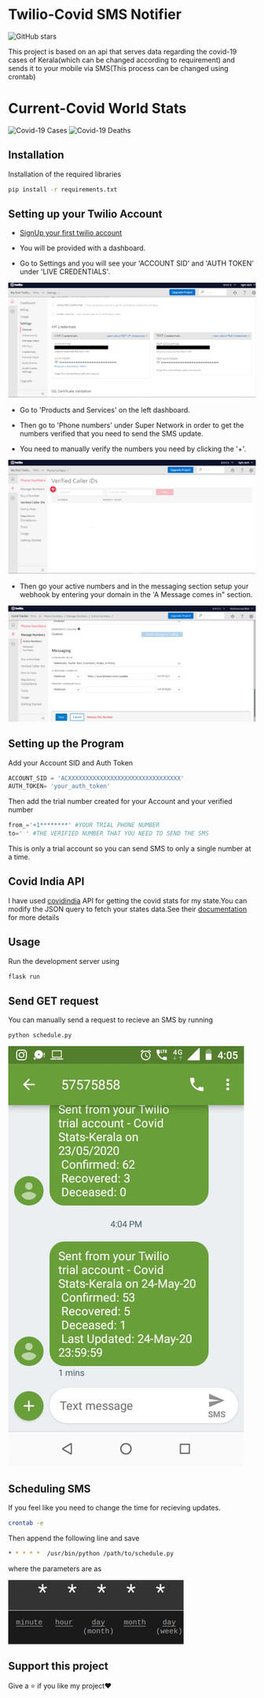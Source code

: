 # Twilio-Covid SMS Notifier
![GitHub stars](https://img.shields.io/github/stars/mdb571/covid-sms-notify?style=flat-square)

This project is based on an api that serves data regarding the covid-19 cases of Kerala(which can be changed according to requirement) and sends it to your mobile via SMS(This process can be changed using crontab)

# Current-Covid World Stats

![Covid-19 Cases](https://covid19-badges.herokuapp.com/confirmed/latest)  ![Covid-19 Deaths](https://covid19-badges.herokuapp.com/deaths/latest)

## Installation
Installation of the required libraries
```bash
pip install -r requirements.txt
```
## Setting up your Twilio Account
* [SignUp your first twilio account](https://www.twilio.com/try-twilio)   

* You will be provided with a dashboard.

* Go to Settings and you will see your 'ACCOUNT SID' and 'AUTH TOKEN' under 'LIVE CREDENTIALS'.

![Verified Number](/img/img2.png)

* Go to 'Products and Services' on the left dashboard.

* Then go to 'Phone numbers' under Super Network in order to get the numbers verified that you need to send the SMS update.<br />
* You need to manually verify the numbers you need by clicking the '+'.<br />

![Verified Number](/img/img1.png)

* Then go your active numbers and in the messaging section setup your webhook by entering your domain in the 'A Message comes in" section.

![Webhook](/img/img3.png)

## Setting up the Program

Add your Account SID and Auth Token
```python
ACCOUNT_SID = 'ACXXXXXXXXXXXXXXXXXXXXXXXXXXXXXXXX'
AUTH_TOKEN= 'your_auth_token' 
```
Then add the trial number created for your Account and your verified number
```python
from_='+1********' #YOUR TRIAL PHONE NUMBER
to=' ' #THE VERIFIED NUMBER THAT YOU NEED TO SEND THE SMS
```
This is only a trial account so you can send SMS to only a single number at a time.

## Covid India API
I have used [covidindia](https://github.com/covid19india/api) API for getting the covid stats for my state.You can modify the JSON query to fetch your states data.See their [documentation](https://github.com/covid19india/api/blob/master/README.md) for more details

## Usage
Run the development server using 
```python
flask run
```
## Send GET request
You can manually send a request to recieve an SMS by running

```python
python schedule.py
```

![SMS](/img/sms.jpeg)




## Scheduling SMS
If you feel like you need to change the time for recieving updates. 
 
```bash
crontab -e
```
Then append the following line and save
```bash
* * * * *  /usr/bin/python /path/to/schedule.py
```
where the parameters are as 

![param](/img/param.png)

## Support this project

Give a ⭐ if you like my project❤️


 
